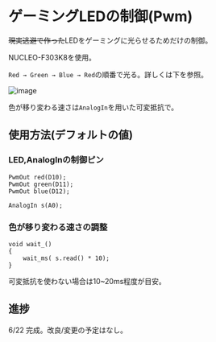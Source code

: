 # ゲーミングLEDの制御(Pwm)

~~現実逃避で作った~~LEDをゲーミングに光らせるためだけの制御。

NUCLEO-F303K8を使用。

`Red → Green → Blue → Red`の順番で光る。詳しくは下を参照。

![image](https://github.com/nekodamasi34/Gaming-LED-2/assets/117162125/6eaf26b8-e2f9-4c4c-96d3-4cb7452f16fa)

色が移り変わる速さは``AnalogIn``を用いた可変抵抗で。

## 使用方法(デフォルトの値)

### LED,AnalogInの制御ピン

```
PwmOut red(D10);
PwmOut green(D11);
PwmOut blue(D12);

AnalogIn s(A0);
```

### 色が移り変わる速さの調整

```
void wait_()
{
    wait_ms( s.read() * 10);
}
```

可変抵抗を使わない場合は10~20ms程度が目安。

## 進捗

6/22 完成。改良/変更の予定はなし。
